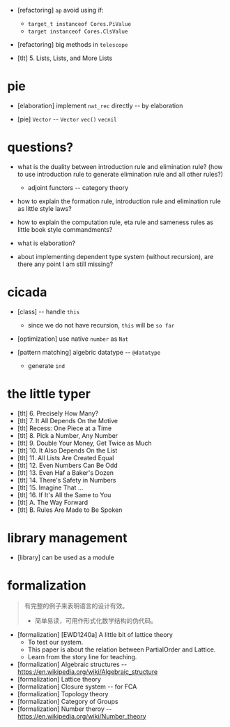 - [refactoring] `ap` avoid using if:
  - `target_t instanceof Cores.PiValue`
  - `target instanceof Cores.ClsValue`

- [refactoring] big methods in `telescope`

- [tlt] 5. Lists, Lists, and More Lists

# pie

- [elaboration] implement `nat_rec` directly -- by elaboration

- [pie] `Vector` --  `Vector` `vec()` `vecnil`

# questions?

- what is the duality between introduction rule and elimination rule?
  (how to use introduction rule to generate elimination rule and all other rules?)
  - adjoint functors -- category theory

- how to explain the formation rule, introduction rule and elimination rule as little style laws?
- how to explain the computation rule, eta rule and sameness rules as little book style commandments?

- what is elaboration?
- about implementing dependent type system (without recursion),
  are there any point I am still missing?

# cicada

- [class] -- handle `this`
  - since we do not have recursion, `this` will be `so far`

- [optimization] use native `number` as `Nat`

- [pattern matching] algebric datatype -- `@datatype`
  - generate `ind`

# the little typer

- [tlt] 6. Precisely How Many?
- [tlt] 7. It All Depends On the Motive
- [tlt] Recess: One Piece at a Time
- [tlt] 8. Pick a Number, Any Number
- [tlt] 9. Double Your Money, Get Twice as Much
- [tlt] 10. It Also Depends On the List
- [tlt] 11. All Lists Are Created Equal
- [tlt] 12. Even Numbers Can Be Odd
- [tlt] 13. Even Haf a Baker's Dozen
- [tlt] 14. There's Safety in Numbers
- [tlt] 15. Imagine That ...
- [tlt] 16. If It's All the Same to You
- [tlt] A. The Way Forward
- [tlt] B. Rules Are Made to Be Spoken

# library management

- [library] can be used as a module

# formalization

> 有完整的例子来表明语言的设计有效。
> - 简单易读，可用作形式化数学结构的伪代码。

- [formalization] [EWD1240a] A little bit of lattice theory
  - To test our system.
  - This paper is about the relation between PartialOrder and Lattice.
  - Learn from the story line for teaching.
- [formalization] Algebraic structures -- https://en.wikipedia.org/wiki/Algebraic_structure
- [formalization] Lattice theory
- [formalization] Closure system -- for FCA
- [formalization] Topology theory
- [formalization] Category of Groups
- [formalization] Number theroy -- https://en.wikipedia.org/wiki/Number_theory
